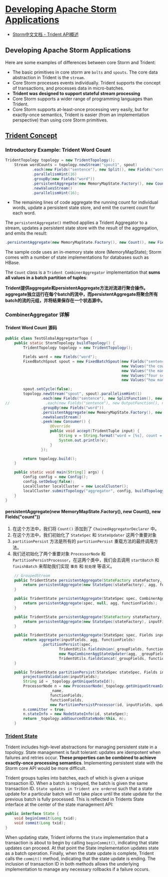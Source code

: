# [Developing Apache Storm Applications](https://docs.cloudera.com/HDPDocuments/HDP3/HDP-3.1.5/developing-storm-applications/content/trident_concepts.html)

- [Storm中文文档 - Trident API概述](https://www.jianshu.com/p/881d502cd4b5)

## Developing Apache Storm Applications

Here are some examples of differences between core Storm and Trident:

- The basic primitives in core storm are `bolts` and `spouts`. The core data abstraction in Trident is the `stream`.
- Core Storm processes events individually. Trident supports the concept of transactions, and processes data in micro-batches.
- **Trident was designed to support stateful stream processing**
- Core Storm supports a wider range of programming languages than Trident.
- Core Storm supports at-least-once processing very easily, but for exactly-once semantics, Trident is easier (from an implementation perspective) than using core Storm primitives.

## [Trident Concept](https://docs.cloudera.com/HDPDocuments/HDP3/HDP-3.1.5/developing-storm-applications/content/trident_concepts.html)

### Introductory Example: Trident Word Count

```java
TridentTopology topology = new TridentTopology();
    Stream wordCounts = topology.newStream("spout1", spout)
            .each(new Fields("sentence"), new Split(), new Fields("word"))
            .parallelismHint(16)
            .groupBy(new Fields("word"))
            .persistentAggregate(new MemoryMapState.Factory(), new Count(), new Fields("count"))
            .newValuesStream()
            .parallelismHint(16);
```

- The remaining lines of code aggregate the running count for individual words, update a persistent state store, and emit the current count for each word.

The `persistentAggregate()` method applies a Trident Aggregator to a stream, updates a persistent state store with the result of the aggregation, and emits the result:

```java
.persistentAggregate(new MemoryMapState.Factory(), new Count(), new Fields("count"))
```

The sample code uses an in-memory state store (MemoryMapState); Storm comes with a number of state implementations for databases such as HBase.

The `Count` class is a `Trident CombinerAggregator` implementation that **sums all values in a batch partition of tuples**:

**Trident提供aggregate和persistentAggregate方法对流进行聚合操作。aggregate独立运行在每个batch的流中，而persistentAggregate将聚合所有batch的流的元组，并将结果保存在一个状态源中。**

### CombinerAggregator 详解

#### Trident Word Count 源码

```java
public class TestGlobalAggregatorTopo {
    public static StormTopology buildTopology() {
        TridentTopology topology = new TridentTopology();

        Fields word = new Fields("word");
        FixedBatchSpout spout = new FixedBatchSpout(new Fields("sentence"), 2,
                                                    new Values("the cow jumped over the moon"),
                                                    new Values("the man went to the store and bought some candy"),
                                                    new Values("four score and seven years ago"),
                                                    new Values("how many apples candy you eat"));

        spout.setCycle(false);
        topology.newStream("spout", spout).parallelismHint(1)
                .each(new Fields("sentence"), new SplitFunction(), new Fields("word"))
//                .each(new Fields("sentence"), new OutputFunction(), new Fields(""))
                .groupBy(new Fields("word"))
                .persistentAggregate(new MemoryMapState.Factory(), new Count(), new Fields("count"))
                .newValuesStream()
                .peek(new Consumer() {
                    @Override
                    public void accept(TridentTuple input) {
                        String v = String.format("word = [%s], count = [%s]", input.get(0), input.get(1));
                        System.out.println(v);
                    }
                });

        return topology.build();
    }

    public static void main(String[] args) {
        Config config = new Config();
        config.setDebug(false);
        LocalCluster localCluster = new LocalCluster();
        localCluster.submitTopology("aggregator", config, buildTopology());
    }
}
```

#### persistentAggregate(new MemoryMapState.Factory(), new Count(), new Fields("count"))

1. 在这个方法中，我们将 `Count()` 添加到了 `ChainedAggregatorDeclarer` 中。
2. 在这个方法中，我们初始化了 `StateSpec` 和 `StateUpdater` 这两个重要对象
3. `partitionPersist` 方法是所有的 `partitionPersist` 重载方法的最终调用方法。
4. 我们还初始化了两个重要对象 `ProcessorNode` 和 `PartitionPersistProcessor`，在这两个类中，我们会去调用 `startBatch` 和 `finishBatch` 来帮助我们实现 `事务` 和 `批处理` 等语义。

```java
	// GroupedStream
    public TridentState persistentAggregate(StateFactory stateFactory, CombinerAggregator agg, Fields functionFields) {
        return persistentAggregate(new StateSpec(stateFactory), agg, functionFields);
    }

    public TridentState persistentAggregate(StateSpec spec, CombinerAggregator agg, Fields functionFields) {
        return persistentAggregate(spec, null, agg, functionFields);
    }

    public TridentState persistentAggregate(StateFactory stateFactory, Fields inputFields, CombinerAggregator agg, Fields functionFields) {
        return persistentAggregate(new StateSpec(stateFactory), inputFields, agg, functionFields);
    }

    public TridentState persistentAggregate(StateSpec spec, Fields inputFields, CombinerAggregator agg, Fields functionFields) {
        return aggregate(inputFields, agg, functionFields)
                .partitionPersist(spec,
                        TridentUtils.fieldsUnion(_groupFields, functionFields),
                        new MapCombinerAggStateUpdater(agg, _groupFields, functionFields),
                        TridentUtils.fieldsConcat(_groupFields, functionFields)); 
    }
```

```java
    public TridentState partitionPersist(StateSpec stateSpec, Fields inputFields, StateUpdater updater, Fields functionFields) {
        projectionValidation(inputFields);
        String id = _topology.getUniqueStateId();
        ProcessorNode n = new ProcessorNode(_topology.getUniqueStreamId(),
                    _name,
                    functionFields,
                    functionFields,
                    new PartitionPersistProcessor(id, inputFields, updater));
        n.committer = true;
        n.stateInfo = new NodeStateInfo(id, stateSpec);
        return _topology.addSourcedStateNode(this, n);
    }

```

### [Trident State](https://docs.cloudera.com/HDPDocuments/HDP3/HDP-3.1.5/developing-storm-applications/content/trident_state.html)

Trident includes high-level abstractions for managing persistent state in a topology. State management is fault tolerant: updates are idempotent when failures and retries occur. **These properties can be combined to achieve exactly-once processing semantics**. Implementing persistent state with the Storm core API would be more difficult.

Trident groups tuples into batches, each of which is given a unique transaction ID. When a batch is replayed, the batch is given the same transaction ID. `State updates in Trident are ordered` such that a state update for a particular batch will not take place until the state update for the previous batch is fully processed. This is reflected in Tridents State interface at the center of the state management API:

```java
public interface State {
    void beginCommit(Long txid);
    void commit(Long txid);
}
```

When updating state, Trident informs the `State` implementation that a transaction is about to begin by calling `beginCommit()`, indicating that state updates can proceed. At that point the State implementation updates state as a batch operation. Finally, when the state update is complete, Trident calls the `commit()` method, indicating that the state update is ending. The inclusion of transaction ID in both methods allows the underlying implementation to manage any necessary rollbacks if a failure occurs.



